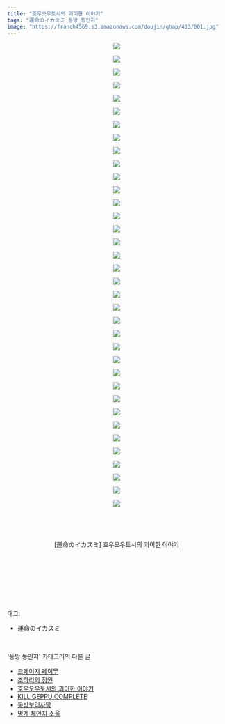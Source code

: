 ```yaml
---
title: "호우오우토시의 괴이한 이야기"
tags: "運命のイカスミ 동방_동인지"
image: "https://franch4569.s3.amazonaws.com/doujin/ghap/403/001.jpg"
---
```

<div class="article">
<p style="text-align: center; clear: none; float: none;"><img src="{{ site.imgserver2 }}/ghap/403/001.jpg"/></p>
<p style="text-align: center; clear: none; float: none;"><img src="{{ site.imgserver2 }}/ghap/403/002.jpg"/></p>
<p style="text-align: center; clear: none; float: none;"><img src="{{ site.imgserver2 }}/ghap/403/003.jpg"/></p>
<p style="text-align: center; clear: none; float: none;"><img src="{{ site.imgserver2 }}/ghap/403/004.jpg"/></p>
<p style="text-align: center; clear: none; float: none;"><img src="{{ site.imgserver2 }}/ghap/403/005.jpg"/></p>
<p style="text-align: center; clear: none; float: none;"><img src="{{ site.imgserver2 }}/ghap/403/006.jpg"/></p>
<p style="text-align: center; clear: none; float: none;"><img src="{{ site.imgserver2 }}/ghap/403/007.jpg"/></p>
<p style="text-align: center; clear: none; float: none;"><img src="{{ site.imgserver2 }}/ghap/403/008.jpg"/></p>
<p style="text-align: center; clear: none; float: none;"><img src="{{ site.imgserver2 }}/ghap/403/009.jpg"/></p>
<p style="text-align: center; clear: none; float: none;"><img src="{{ site.imgserver2 }}/ghap/403/010.jpg"/></p>
<p style="text-align: center; clear: none; float: none;"><img src="{{ site.imgserver2 }}/ghap/403/011.jpg"/></p>
<p style="text-align: center; clear: none; float: none;"><img src="{{ site.imgserver2 }}/ghap/403/012.jpg"/></p>
<p style="text-align: center; clear: none; float: none;"><img src="{{ site.imgserver2 }}/ghap/403/013.jpg"/></p>
<p style="text-align: center; clear: none; float: none;"><img src="{{ site.imgserver2 }}/ghap/403/014.jpg"/></p>
<p style="text-align: center; clear: none; float: none;"><img src="{{ site.imgserver2 }}/ghap/403/015.jpg"/></p>
<p style="text-align: center; clear: none; float: none;"><img src="{{ site.imgserver2 }}/ghap/403/016.jpg"/></p>
<p style="text-align: center; clear: none; float: none;"><img src="{{ site.imgserver2 }}/ghap/403/017.jpg"/></p>
<p style="text-align: center; clear: none; float: none;"><img src="{{ site.imgserver2 }}/ghap/403/018.jpg"/></p>
<p style="text-align: center; clear: none; float: none;"><img src="{{ site.imgserver2 }}/ghap/403/019.jpg"/></p>
<p style="text-align: center; clear: none; float: none;"><img src="{{ site.imgserver2 }}/ghap/403/020.jpg"/></p>
<p style="text-align: center; clear: none; float: none;"><img src="{{ site.imgserver2 }}/ghap/403/021.jpg"/></p>
<p style="text-align: center; clear: none; float: none;"><img src="{{ site.imgserver2 }}/ghap/403/022.jpg"/></p>
<p style="text-align: center; clear: none; float: none;"><img src="{{ site.imgserver2 }}/ghap/403/023.jpg"/></p>
<p style="text-align: center; clear: none; float: none;"><img src="{{ site.imgserver2 }}/ghap/403/024.jpg"/></p>
<p style="text-align: center; clear: none; float: none;"><img src="{{ site.imgserver2 }}/ghap/403/025.jpg"/></p>
<p style="text-align: center; clear: none; float: none;"><img src="{{ site.imgserver2 }}/ghap/403/026.jpg"/></p>
<p style="text-align: center; clear: none; float: none;"><img src="{{ site.imgserver2 }}/ghap/403/027.jpg"/></p>
<p style="text-align: center; clear: none; float: none;"><img src="{{ site.imgserver2 }}/ghap/403/028.jpg"/></p>
<p style="text-align: center; clear: none; float: none;"><img src="{{ site.imgserver2 }}/ghap/403/029.jpg"/></p>
<p style="text-align: center; clear: none; float: none;"><img src="{{ site.imgserver2 }}/ghap/403/030.jpg"/></p>
<p style="text-align: center; clear: none; float: none;"><img src="{{ site.imgserver2 }}/ghap/403/031.jpg"/></p>
<p style="text-align: center; clear: none; float: none;"><img src="{{ site.imgserver2 }}/ghap/403/032.jpg"/></p>
<p style="text-align: center; clear: none; float: none;"><img src="{{ site.imgserver2 }}/ghap/403/033.jpg"/></p>
<p style="text-align: center; clear: none; float: none;"><img src="{{ site.imgserver2 }}/ghap/403/034.jpg"/></p>
<p style="text-align: center; clear: none; float: none;"><img src="{{ site.imgserver2 }}/ghap/403/035.jpg"/></p>
<p style="text-align: center; clear: none; float: none;"><img src="{{ site.imgserver2 }}/ghap/403/036.jpg"/></p>
<p style="text-align: center; clear: none; float: none;"><br/></p>
<p style="text-align: center; clear: none; float: none;"><br/></p>
<p style="text-align: center; clear: none; float: none;">[運命のイカスミ] 호우오우토시의 괴이한 이야기</p>
<p style="text-align: center; clear: none; float: none;"><br/></p>
<p style="text-align: center; clear: none; float: none;"><br/></p>
<p><br/></p>
</div><br/>
<div class="tagTrail">
<p>태그: </p>
<ul>
<li>運命のイカスミ</li>
</ul>
</div><br/>
<div class="another">
<p>'동방 동인지' 카테고리의 다른 글</p>
<ul>
<li><a href="/ghap_405">크레이지 레이무</a></li>
<li><a href="/ghap_404">조하리의 정원</a></li>
<li><a href="/ghap_403">호우오우토시의 괴이한 이야기</a></li>
<li><a href="/ghap_402">KILL GEPPU COMPLETE</a></li>
<li><a href="/ghap_401">동방보리사탕</a></li>
<li><a href="/ghap_399">명계 체인지 소울</a></li>
</ul>
</div><br/>
<div class="cb_module cb_fluid">
<div class="cb_wrt cb_profile">
</div><!-- commentList close -->
</div><br/>
